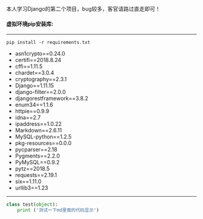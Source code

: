 本人学习Django的第二个项目，bug较多，客官请路过直走即可！

#### 虚拟环境pip安装库:
* * *
```pip install -r requirements.txt```
- asn1crypto==0.24.0
- certifi==2018.8.24
- cffi==1.11.5
- chardet==3.0.4
- cryptography==2.3.1
- Django==1.11.15
- django-filter==2.0.0
- djangorestframework==3.8.2
- enum34==1.1.6
- httpie==0.9.9
- idna==2.7
- ipaddress==1.0.22
- Markdown==2.6.11
- MySQL-python==1.2.5
- pkg-resources==0.0.0
- pycparser==2.18
- Pygments==2.2.0
- PyMySQL==0.9.2
- pytz==2018.5
- requests==2.19.1
- six==1.11.0
- urllib3==1.23
* * *

```python
class test(object):
    print ('测试一下md里面的代码显示')
```
